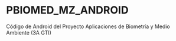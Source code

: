 # PBIOMED_MZ_ANDROID
Código de Android del Proyecto Aplicaciones de Biometría y Medio Ambiente (3A GTI)

